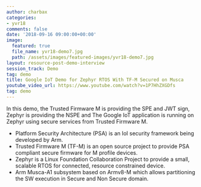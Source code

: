 ```yaml
---
author: charbax
categories:
- yvr18
comments: false
date: '2018-09-16 09:00:00+00:00'
image:
  featured: true
  file_name: yvr18-demo7.jpg
  path: /assets/images/featured-images/yvr18-demo7.jpg
layout: resource-post-demo-interview
session_track: Demo
tag: demo
title: Google IoT Demo for Zephyr RTOS With TF-M Secured on Musca
youtube_video_url: https://www.youtube.com/watch?v=1P7HhZXGDfs
tag: demo
---
```

In this demo, the Trusted Firmware M is providing the SPE and JWT sign, Zephyr is providing the NSPE and The Google IoT application is running on Zephyr using secure services from Trusted Firmware M.

- Platform Security Architecture (PSA) is an IoI security framework being developed by Arm.
- Trusted Firmware M (TF-M) is an open source project to provide PSA compliant secure firmware for M profile devices.
- Zephyr is a Linux Foundation Collaboration Project to provide a small, scalable RTOS for connected, resource constrained device.
- Arm Musca-A1 subsystem based on Armv8-M which allows partitioning the SW execution in Secure and Non Secure domain.